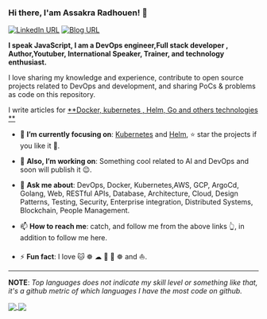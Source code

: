 ### Hi there, I'am Assakra Radhouen! 👋
[![LinkedIn URL](https://img.shields.io/static/v1?color=red&label=linkedin&logo=linkedin&logoColor=white&style=for-the-badge&message=Connect)](https://www.linkedin.com/in/assakraradhouen/)
[![Blog URL](https://img.shields.io/static/v1?color=red&label=blog&logo=blog&logoColor=white&style=for-the-badge&message=Connect)](https://devopstutorial.tech/)

**I speak JavaScript, I am a DevOps engineer,Full stack developer , Author,Youtuber, International Speaker, Trainer, and technology enthusiast.**

I love sharing my knowledge and experience, contribute to open source projects related to DevOps and  development, and sharing PoCs & problems as code on this repository.

I write articles for [**Docker, kubernetes , Helm, Go and others technologies **](https://devopstutorial.tech/)

<!-- 🤔  I’m currently open for: A new job opportunity, [LINK TO MY RESUME](https://drive.google.com/file/d/1fvV8oI7sRQOdcccy3OgXfesuMtUwHd07/view?usp=sharing). -->
- 🎯 **I’m currently focusing on**: [Kubernetes](https://kubernetes.io/) and [Helm](https://helm.sh/), ⭐️ star the projects if you like it 🤩.

- 🔭 **Also, I’m working on**: Something cool related to AI and DevOps and soon will publish it 😉.

- 💬 **Ask me about**: DevOps, Docker, Kubernetes,AWS, GCP, ArgoCd, Golang, Web, RESTful APIs, Database, Architecture, Cloud, Design Patterns, Testing, Security, Enterprise integration, Distributed Systems, Blockchain, People Management.

- 📫 **How to reach me**: catch, and follow me from the above links 👆, in addition to follow me here.

- ⚡ **Fun fact**: I love 🐱 ☸ ☁ 🐧 🐳 ☸️  and ⛵️.

<hr/>

**NOTE**: *Top languages does not indicate my skill level or something like that, it's a github metric of which languages I have the most code on github.*

<a href="https://github.com/radhouen">
  <img align="center" src="https://github-readme-stats.vercel.app/api?username=radhouen&show_icons=true&theme=radical" />
</a> 
<a href="https://github.com/radhouen">
  <img align="center" src="https://github-readme-stats.vercel.app/api/top-langs/?username=radhouen&layout=compact&theme=radical&hide_border=false" />
</a>
  

<!--
**radhouen/radhouen** is a ✨ _special_ ✨ repository because its `README.md` (this file) appears on your GitHub profile.

Here are some ideas to get you started:

- 🔭 I’m currently working on ...
- 🌱 I’m currently learning ...
- 👯 I’m looking to collaborate on ...
- 🤔 I’m looking for help with ...
- 💬 Ask me about ...
- 📫 How to reach me: ...
- 😄 Pronouns: ...
- ⚡ Fun fact: ...
-->
